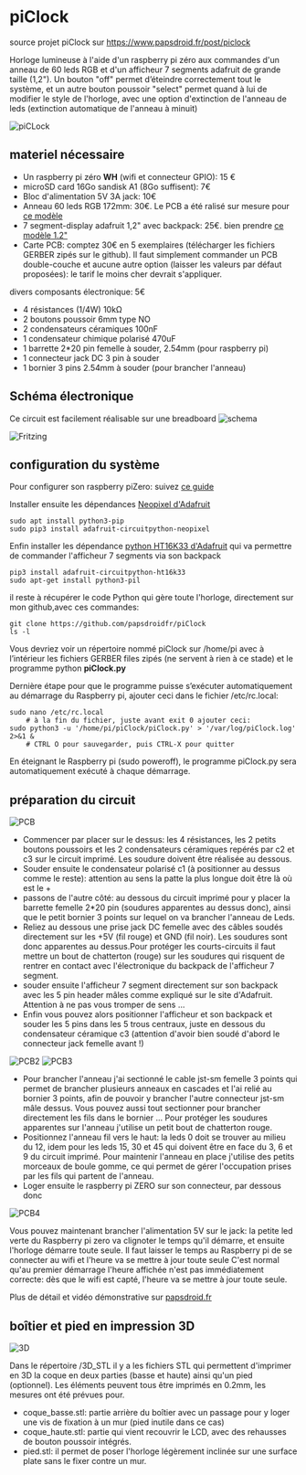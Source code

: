 # piClock
source projet piClock sur https://www.papsdroid.fr/post/piclock

Horloge lumineuse à l'aide d'un raspberry pi zéro aux commandes d'un anneau de 60 leds RGB et d'un afficheur 7 segments adafruit de grande taille (1,2"). Un bouton "off" permet d’éteindre correctement tout le système, et un autre bouton poussoir "select" permet quand à lui de modifier le style de l'horloge, avec une option d'extinction de l'anneau de leds (extinction automatique de l'anneau à minuit)

![piCLock](_docs/piclock_arcenciel_web.jpg)


## materiel nécessaire

* Un raspberry pi zéro **WH** (wifi et connecteur GPIO): 15 €
* microSD card 16Go sandisk A1  (8Go suffisent): 7€
* Bloc d'alimentation 5V 3A jack: 10€
* Anneau 60 leds RGB 172mm: 30€. Le PCB a été ralisé sur mesure pour [ce modèle](https://www.amazon.fr/gp/product/B07PXDJV48/ref=ppx_yo_dt_b_asin_title_o09_s00?ie=UTF8&psc=1)
* 7 segment-display adafruit 1,2" avec backpack: 25€.  bien prendre [ce modèle 1.2"](https://www.amazon.fr/Adafruit-4-Digit-7-Segment-Display-Backpack/dp/B00XW2NSU2/ref=sr_1_2?__mk_fr_FR=%C3%85M%C3%85%C5%BD%C3%95%C3%91&dchild=1&keywords=Adafruit+1.2%22+4-Digit+7-Segment+Display+w%2FI2C+Backpack&qid=1587801674&s=computers&sr=1-2)
* Carte PCB: comptez 30€ en 5 exemplaires (télécharger les fichiers GERBER zipés sur le github). Il faut simplement commander un PCB double-couche et aucune autre option (laisser les valeurs par défaut proposées): le tarif le moins cher devrait s'appliquer.

divers composants électronique: 5€

* 4 résistances (1/4W) 10kΩ
* 2 boutons poussoir 6mm type NO
* 2 condensateurs céramiques 100nF
* 1 condensateur chimique polarisé 470uF
* 1 barrette 2*20 pin femelle à souder, 2.54mm (pour raspberry pi)
* 1 connecteur jack DC 3 pin à souder
* 1 bornier 3 pins 2.54mm à souder (pour brancher l'anneau)

## Schéma électronique
Ce circuit est facilement réalisable sur une breadboard
![schema](_docs/SchemaKicad.png)

![Fritzing](_docs/piClock_fritzing.png)


## configuration du système

Pour configurer son raspberry piZero: suivez [ce guide](https://www.papsdroid.fr/post/configurer-pizero)

Installer ensuite les dépendances [Neopixel d'Adafruit](https://learn.adafruit.com/adafruit-neopixel-uberguide/python-circuitpython)

```bach
sudo apt install python3-pip
sudo pip3 install adafruit-circuitpython-neopixel
```

Enfin installer les dépendance [python HT16K33 d'Adafruit](https://learn.adafruit.com/adafruit-led-backpack/python-wiring-and-setup-d74df15e-c55c-487a-acce-a905497ef9db)
qui va permettre de commander l'afficheur 7 segments via son backpack

```bach
pip3 install adafruit-circuitpython-ht16k33
sudo apt-get install python3-pil
```

il reste à récupérer le code Python qui gère toute l'horloge, directement sur mon github,avec ces commandes:

```bach
git clone https://github.com/papsdroidfr/piClock
ls -l
```

Vous devriez voir un répertoire nommé piClock sur /home/pi avec à l’intérieur les fichiers GERBER files zipés (ne servent à rien à ce stade) 
et le programme python **piClock.py**


Dernière étape pour que le programme puisse s’exécuter automatiquement au démarrage du Raspberry pi, ajouter ceci dans le fichier /etc/rc.local:

```bach
sudo nano /etc/rc.local
    # à la fin du fichier, juste avant exit 0 ajouter ceci:
sudo python3 -u '/home/pi/piClock/piClock.py' > '/var/log/piClock.log' 2>&1 &
    # CTRL O pour sauvegarder, puis CTRL-X pour quitter
```

En éteignant le Raspberry pi (sudo poweroff), le programme piClock.py sera automatiquement exécuté à chaque démarrage.


## préparation du circuit

![PCB](_docs/20200425_115141_web.jpg)

* Commencer par placer sur le dessus: les 4 résistances, les 2 petits boutons poussoirs et les 2 condensateurs céramiques repérés par c2 et c3 sur le circuit imprimé. Les soudure doivent être réalisée au dessous.
* Souder ensuite le condensateur polarisé c1 (à positionner au dessus comme le reste): attention au sens la patte la plus longue doit être là où est le +
* passons de l'autre côté: au dessous du circuit imprimé pour y placer la barrette femelle 2*20 pin (soudures apparentes au dessus donc), ainsi que le petit bornier 3 points sur lequel on va brancher l'anneau de Leds.
* Reliez au dessous une prise jack DC femelle avec des câbles soudés directement sur les +5V (fil rouge) et GND (fil noir). Les soudures sont donc apparentes au dessus.Pour protéger les courts-circuits il faut mettre un bout de chatterton (rouge) sur les soudures qui risquent de rentrer en contact avec l'électronique du backpack de l'afficheur 7 segment.
* souder ensuite l'afficheur 7 segment directement sur son backpack avec les 5 pin header mâles comme expliqué sur le site d'Adafruit. Attention à ne pas vous tromper de sens ...
* Enfin vous pouvez alors positionner l'afficheur et son backpack et souder les 5 pins dans les 5 trous centraux, juste en dessous du condensateur céramique c3 (attention d'avoir bien soudé d'abord le connecteur jack femelle avant !)

![PCB2](_docs/20200425_115207_web.jpg)
![PCB3](_docs/20200425_115240_web.jpg)

* Pour brancher l'anneau j'ai sectionné le cable jst-sm femelle 3 points qui permet de brancher plusieurs anneaux en cascades et l'ai relié au bornier 3 points, afin de pouvoir y brancher l'autre connecteur jst-sm mâle dessus. Vous pouvez aussi tout sectionner pour brancher directement les fils dans le bornier ... Pour protéger les soudures apparentes sur l'anneau j'utilise un petit bout de chatterton rouge.
* Positionnez l'anneau fil vers le haut: la leds 0 doit se trouver au milieu du 12, idem pour les leds 15, 30 et 45 qui doivent être en face du 3, 6 et 9 du circuit imprimé. Pour maintenir l'anneau en place j'utilise des petits morceaux de boule gomme, ce qui permet de gérer l'occupation prises par les fils qui partent de l'anneau.
* Loger ensuite le raspberry pi ZERO sur son connecteur, par dessous donc

![PCB4](_docs/20200425_120923_web.jpg)

Vous pouvez maintenant brancher l'alimentation 5V sur le jack: 
la petite led verte du Raspberry pi zero va clignoter le temps qu'il démarre, et ensuite l'horloge démarre toute seule. 
Il faut laisser le temps au Raspberry pi de se connecter au wifi et l'heure va se mettre à jour toute seule 
C'est normal qu'au premier démarrage l'heure affichée n'est pas immédiatement correcte: dès que le wifi est capté, l'heure va se mettre à jour toute seule.

Plus de détail et vidéo démonstrative sur [papsdroid.fr](https://www.papsdroid.fr/post/piclock)

## boîtier et pied en impression 3D

![3D](_docs/piClock3D_web.png)

Dans le répertoire /3D_STL il y a les fichiers STL qui permettent d'imprimer en 3D la coque en deux parties (basse et haute) ainsi qu'un pied (optionnel).
Les éléments peuvent tous être imprimés en 0.2mm, les mesures ont été prévues pour.

* coque_basse.stl: partie arrière du boîtier avec un passage pour y loger une vis de fixation à un mur (pied inutile dans ce cas)
* coque_haute.stl: partie qui vient recouvrir le LCD, avec des rehausses de bouton poussoir intégrés.
* pied.stl: il permet de poser l'horloge légèrement inclinée sur une surface plate sans le fixer contre un mur.

